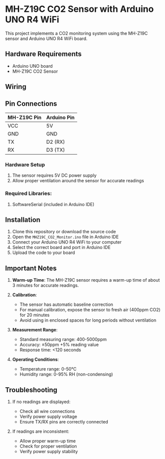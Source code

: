 # MH-Z19C CO2 Sensor with Arduino UNO R4 WiFi

This project implements a CO2 monitoring system using the MH-Z19C sensor and Arduino UNO R4 WiFi board.

## Hardware Requirements

- Arduino UNO board
- MH-Z19C CO2 Sensor

## Wiring

## Pin Connections

| MH-Z19C Pin | Arduino Pin |
|-------------|-------------|
| VCC         | 5V          |
| GND         | GND         |
| TX          | D2 (RX)     |
| RX          | D3 (TX)     |

### Hardware Setup
1. The sensor requires 5V DC power supply
2. Allow proper ventilation around the sensor for accurate readings

### Required Libraries:
1. SoftwareSerial (included in Arduino IDE)

## Installation

1. Clone this repository or download the source code
2. Open the `MHZ19C_CO2_Monitor.ino` file in Arduino IDE
3. Connect your Arduino UNO R4 WiFi to your computer
4. Select the correct board and port in Arduino IDE
5. Upload the code to your board

## Important Notes

1. **Warm-up Time**: The MH-Z19C sensor requires a warm-up time of about 3 minutes for accurate readings.

2. **Calibration**:
   - The sensor has automatic baseline correction
   - For manual calibration, expose the sensor to fresh air (400ppm CO2) for 20 minutes
   - Avoid using in enclosed spaces for long periods without ventilation

3. **Measurement Range**:
   - Standard measuring range: 400-5000ppm
   - Accuracy: ±50ppm +5% reading value
   - Response time: <120 seconds

4. **Operating Conditions**:
   - Temperature range: 0-50°C
   - Humidity range: 0-95% RH (non-condensing)

## Troubleshooting

1. If no readings are displayed:
   - Check all wire connections
   - Verify power supply voltage
   - Ensure TX/RX pins are correctly connected

2. If readings are inconsistent:
   - Allow proper warm-up time
   - Check for proper ventilation
   - Verify power supply stability